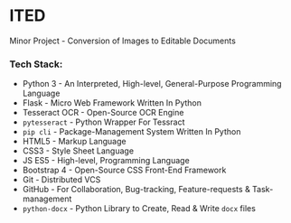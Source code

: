 # ITED
Minor Project - Conversion of Images to Editable Documents

### Tech Stack:
  - Python 3 - An Interpreted, High-level, General-Purpose Programming Language 
  - Flask - Micro Web Framework Written In Python
  - Tesseract OCR - Open-Source OCR Engine
  - `pytesseract` - Python Wrapper For Tessract 
  - `pip cli` - Package-Management System Written In Python
  - HTML5 - Markup Language
  - CSS3 - Style Sheet Language 
  - JS ES5 - High-level, Programming Language
  - Bootstrap 4 - Open-Source CSS Front-End Framework
  - Git - Distributed VCS
  - GitHub - For Collaboration, Bug-tracking, Feature-requests & Task-management
  - `python-docx` - Python Library to Create, Read & Write `docx` files
